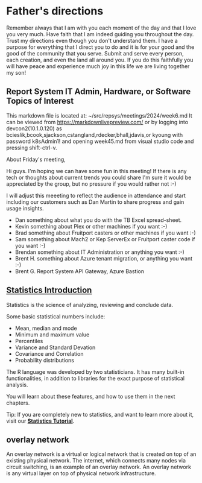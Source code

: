 # Father's directions

Remember always that I am with you each moment of the day and that I love you very much. Have faith that I am indeed guiding you throughout the day.  Trust my directions even though you don't understand them.  I have a purpose for everything that I direct you to do and it is for your good and the good of the community that you serve.  Submit and serve every person, each creation, and even the land all around you.  If you do this faithfully you will have peace and experience much joy in this life we are living together my son!

## Report System IT Admin, Hardware, or Software Topics of Interest

This markdown file is located at: ~/src/repsys/meetings/2024/week6.md
It can be viewed from <https://markdownlivepreview.com/> or by logging into devcon2(10.1.0.120) as bcieslik,bcook,sjackson,cstangland,rdecker,bhall,jdavis,or kyoung with password k8sAdmin1! and opening week45.md from visual studio code and pressing shift-ctrl-v.

About Friday's meeting,

Hi guys.  I'm hoping we can have some fun in this meeting!  If there is any tech or thoughts about current trends you could share I'm sure it would be appreciated by the group, but no pressure if you would rather not :-) 

I will adjust this meeeting to reflect the audience in attendance and start including our customers such as Dan Martin to share progress and gain usage insights.

- Dan something about what you do with the TB Excel spread-sheet.
- Kevin something about Plex or other machines if you want :-)
- Brad something about Fruitport casters or other machines if you want :-)
- Sam something about Mach2 or Kep ServerEx or Fruitport caster code if you want :-)
- Brendan something about IT Administration or anything you want :-)
- Brent H. something about Azure tenant migration, or anything you want :-)
- Brent G. Report System API Gateway, Azure Bastion

## **[Statistics Introduction](https://www.w3schools.com/r/r_stat_intro.asp)**

Statistics is the science of analyzing, reviewing and conclude data.

Some basic statistical numbers include:

- Mean, median and mode
- Minimum and maximum value
- Percentiles
- Variance and Standard Devation
- Covariance and Correlation
- Probability distributions

The R language was developed by two statisticians. It has many built-in functionalities, in addition to libraries for the exact purpose of statistical analysis.

You will learn about these features, and how to use them in the next chapters.

Tip: If you are completely new to statistics, and want to learn more about it, visit our **[Statistics Tutorial](https://www.w3schools.com/statistics/index.php)**.


## overlay network

An overlay network is a virtual or logical network that is created on top of an existing physical network. The internet, which connects many nodes via circuit switching, is an example of an overlay network. An overlay network is any virtual layer on top of physical network infrastructure.
